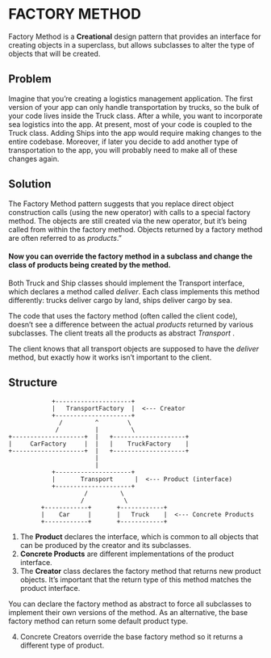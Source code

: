 # FACTORY METHOD

Factory Method is a **Creational** design pattern that provides an interface for creating objects in a superclass, 
but allows subclasses to alter the type of objects that will be created.

## Problem

Imagine that you’re creating a logistics management application. The first version of your app 
can only handle transportation by trucks, so the bulk of your code lives inside the Truck class.
After a while, you want to incorporate sea logistics into the app. At present, most of
your code is coupled to the Truck class. Adding Ships into the app would require making 
changes to the entire codebase. Moreover, if later you decide to add another type of transportation
to the app, you will probably need to make all of these changes again.

## Solution

The Factory Method pattern suggests that you replace direct object construction calls 
(using the new operator) with calls to a special factory method. The objects are still created
via the new operator, but it’s being called from within the factory method. 
Objects returned by a factory method are often referred to as _products_.”

#### Now you can override the factory method in a subclass and change the class of products being created by the method.

Both Truck and Ship classes should implement the Transport interface, which declares a method called _deliver_.
Each class implements this method differently: trucks deliver cargo by land, ships deliver cargo by sea.

The code that uses the factory method (often called the client code),
doesn’t see a difference between the actual _products_ returned by various subclasses. 
The client treats all the products as abstract _Transport_ .

The client knows that all transport objects are supposed to have the _deliver_ method,
but exactly how it works isn’t important to the client.

## Structure

```
            +---------------------+
            |   TransportFactory  |  <--- Creator
            +---------------------+
              /         ^        \
             /          |         \
+--------------------+  |   +--------------------+
|     CarFactory     |  |   |    TruckFactory    |
+--------------------+  |   +--------------------+
                        |
                        |
            +---------------------+
            |       Transport      |  <--- Product (interface)
            +---------------------+
                     /         \
                    /           \
         +------------+       +------------+
         |    Car     |       |   Truck    |  <--- Concrete Products
         +------------+       +------------+
```


1. The **Product** declares the interface, which is common to all 
   objects that can be produced by the creator and its subclasses.
2. **Concrete Products** are different implementations of the product interface.
3. The **Creator** class declares the factory method that returns new product objects. 
It’s important that the return type of this method matches the product interface. 

You can declare the factory method as abstract to force all subclasses to implement their own versions of the method. 
As an alternative, the base factory method can return some default product type.

4. Concrete Creators override the base factory method so it returns a different type of product.


